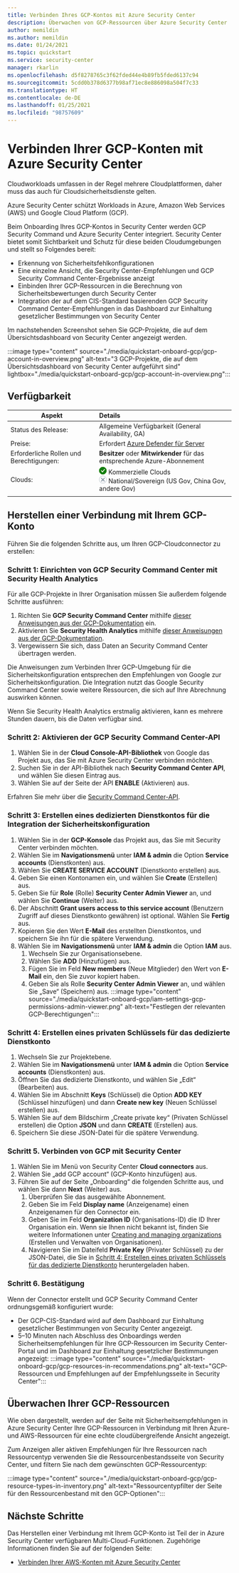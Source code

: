 ```yaml
---
title: Verbinden Ihres GCP-Kontos mit Azure Security Center
description: Überwachen von GCP-Ressourcen über Azure Security Center
author: memildin
ms.author: memildin
ms.date: 01/24/2021
ms.topic: quickstart
ms.service: security-center
manager: rkarlin
ms.openlocfilehash: d5f8278765c3f62fded44e4b89fb5fded6137c94
ms.sourcegitcommit: 5cdd0b378d6377b98af71ec8e886098a504f7c33
ms.translationtype: HT
ms.contentlocale: de-DE
ms.lasthandoff: 01/25/2021
ms.locfileid: "98757609"
---
```

#  <a name="connect-your-gcp-accounts-to-azure-security-center"></a>Verbinden Ihrer GCP-Konten mit Azure Security Center

Cloudworkloads umfassen in der Regel mehrere Cloudplattformen, daher muss das auch für Cloudsicherheitsdienste gelten.

Azure Security Center schützt Workloads in Azure, Amazon Web Services (AWS) und Google Cloud Platform (GCP).

Beim Onboarding Ihres GCP-Kontos in Security Center werden GCP Security Command und Azure Security Center integriert. Security Center bietet somit Sichtbarkeit und Schutz für diese beiden Cloudumgebungen und stellt so Folgendes bereit:

- Erkennung von Sicherheitsfehlkonfigurationen
- Eine einzelne Ansicht, die Security Center-Empfehlungen und GCP Security Command Center-Ergebnisse anzeigt
- Einbinden Ihrer GCP-Ressourcen in die Berechnung von Sicherheitsbewertungen durch Security Center
- Integration der auf dem CIS-Standard basierenden GCP Security Command Center-Empfehlungen in das Dashboard zur Einhaltung gesetzlicher Bestimmungen von Security Center

Im nachstehenden Screenshot sehen Sie GCP-Projekte, die auf dem Übersichtsdashboard von Security Center angezeigt werden.

:::image type="content" source="./media/quickstart-onboard-gcp/gcp-account-in-overview.png" alt-text="3 GCP-Projekte, die auf dem Übersichtsdashboard von Security Center aufgeführt sind" lightbox="./media/quickstart-onboard-gcp/gcp-account-in-overview.png":::


## <a name="availability"></a>Verfügbarkeit

|Aspekt|Details|
|----|:----|
|Status des Release:|Allgemeine Verfügbarkeit (General Availability, GA)|
|Preise:|Erfordert [Azure Defender für Server](defender-for-servers-introduction.md)|
|Erforderliche Rollen und Berechtigungen:|**Besitzer** oder **Mitwirkender** für das entsprechende Azure-Abonnement|
|Clouds:|![Ja](./media/icons/yes-icon.png) Kommerzielle Clouds<br>![Nein](./media/icons/no-icon.png) National/Sovereign (US Gov, China Gov, andere Gov)|
|||

## <a name="connect-your-gcp-account"></a>Herstellen einer Verbindung mit Ihrem GCP-Konto

Führen Sie die folgenden Schritte aus, um Ihren GCP-Cloudconnector zu erstellen: 

### <a name="step-1-set-up-gcp-security-command-center-with-security-health-analytics"></a>Schritt 1: Einrichten von GCP Security Command Center mit Security Health Analytics

Für alle GCP-Projekte in Ihrer Organisation müssen Sie außerdem folgende Schritte ausführen:

1. Richten Sie **GCP Security Command Center** mithilfe [dieser Anweisungen aus der GCP-Dokumentation](https://cloud.google.com/security-command-center/docs/quickstart-scc-setup) ein.
1. Aktivieren Sie **Security Health Analytics** mithilfe [dieser Anweisungen aus der GCP-Dokumentation](https://cloud.google.com/security-command-center/docs/how-to-use-security-health-analytics).
1. Vergewissern Sie sich, dass Daten an Security Command Center übertragen werden.

Die Anweisungen zum Verbinden Ihrer GCP-Umgebung für die Sicherheitskonfiguration entsprechen den Empfehlungen von Google zur Sicherheitskonfiguration. Die Integration nutzt das Google Security Command Center sowie weitere Ressourcen, die sich auf Ihre Abrechnung auswirken können.

Wenn Sie Security Health Analytics erstmalig aktivieren, kann es mehrere Stunden dauern, bis die Daten verfügbar sind.


### <a name="step-2-enable-gcp-security-command-center-api"></a>Schritt 2: Aktivieren der GCP Security Command Center-API

1. Wählen Sie in der **Cloud Console-API-Bibliothek** von Google das Projekt aus, das Sie mit Azure Security Center verbinden möchten.
1. Suchen Sie in der API-Bibliothek nach **Security Command Center API**, und wählen Sie diesen Eintrag aus.
1. Wählen Sie auf der Seite der API **ENABLE** (Aktivieren) aus.

Erfahren Sie mehr über die [Security Command Center-API](https://cloud.google.com/security-command-center/docs/reference/rest/).


### <a name="step-3-create-a-dedicated-service-account-for-the-security-configuration-integration"></a>Schritt 3: Erstellen eines dedizierten Dienstkontos für die Integration der Sicherheitskonfiguration

1. Wählen Sie in der **GCP-Konsole** das Projekt aus, das Sie mit Security Center verbinden möchten.
1. Wählen Sie im **Navigationsmenü** unter **IAM & admin** die Option **Service accounts** (Dienstkonten) aus.
1. Wählen Sie **CREATE SERVICE ACCOUNT** (Dienstkonto erstellen) aus.
1. Geben Sie einen Kontonamen ein, und wählen Sie **Create** (Erstellen) aus.
1. Geben Sie für **Role** (Rolle) **Security Center Admin Viewer** an, und wählen Sie **Continue** (Weiter) aus.
1. Der Abschnitt **Grant users access to this service account** (Benutzern Zugriff auf dieses Dienstkonto gewähren) ist optional. Wählen Sie **Fertig** aus.
1. Kopieren Sie den Wert **E-Mail** des erstellten Dienstkontos, und speichern Sie ihn für die spätere Verwendung.
1. Wählen Sie im **Navigationsmenü** unter **IAM & admin** die Option **IAM** aus.
    1. Wechseln Sie zur Organisationsebene.
    1. Wählen Sie **ADD** (Hinzufügen) aus.
    1. Fügen Sie im Feld **New members** (Neue Mitglieder) den Wert von **E-Mail** ein, den Sie zuvor kopiert haben.
    1. Geben Sie als Rolle **Security Center Admin Viewer** an, und wählen Sie „Save“ (Speichern) aus.
        :::image type="content" source="./media/quickstart-onboard-gcp/iam-settings-gcp-permissions-admin-viewer.png" alt-text="Festlegen der relevanten GCP-Berechtigungen":::


### <a name="step-4-create-a-private-key-for-the-dedicated-service-account"></a>Schritt 4: Erstellen eines privaten Schlüssels für das dedizierte Dienstkonto
1. Wechseln Sie zur Projektebene.
1. Wählen Sie im **Navigationsmenü** unter **IAM & admin** die Option **Service accounts** (Dienstkonten) aus.
1. Öffnen Sie das dedizierte Dienstkonto, und wählen Sie „Edit“ (Bearbeiten) aus.
1. Wählen Sie im Abschnitt **Keys** (Schlüssel) die Option **ADD KEY** (Schlüssel hinzufügen) und dann **Create new key** (Neuen Schlüssel erstellen) aus.
1. Wählen Sie auf dem Bildschirm „Create private key“ (Privaten Schlüssel erstellen) die Option **JSON** und dann **CREATE** (Erstellen) aus.
1. Speichern Sie diese JSON-Datei für die spätere Verwendung.


### <a name="step-5-connect-gcp-to-security-center"></a>Schritt 5. Verbinden von GCP mit Security Center 
1. Wählen Sie im Menü von Security Center **Cloud connectors** aus.
1. Wählen Sie „add GCP account“ (GCP-Konto hinzufügen) aus.
1. Führen Sie auf der Seite „Onboarding“ die folgenden Schritte aus, und wählen Sie dann **Next** (Weiter) aus.
    1. Überprüfen Sie das ausgewählte Abonnement.
    1. Geben Sie im Feld **Display name** (Anzeigename) einen Anzeigenamen für den Connector ein.
    1. Geben Sie im Feld **Organization ID** (Organisations-ID) die ID Ihrer Organisation ein. Wenn sie Ihnen nicht bekannt ist, finden Sie weitere Informationen unter [Creating and managing organizations](https://cloud.google.com/resource-manager/docs/creating-managing-organization) (Erstellen und Verwalten von Organisationen).
    1. Navigieren Sie im Dateifeld **Private Key** (Privater Schlüssel) zu der JSON-Datei, die Sie in [Schritt 4: Erstellen eines privaten Schlüssels für das dedizierte Dienstkonto](#step-4-create-a-private-key-for-the-dedicated-service-account) heruntergeladen haben.


### <a name="step-6-confirmation"></a>Schritt 6. Bestätigung

Wenn der Connector erstellt und GCP Security Command Center ordnungsgemäß konfiguriert wurde:

- Der GCP-CIS-Standard wird auf dem Dashboard zur Einhaltung gesetzlicher Bestimmungen von Security Center angezeigt.
- 5–10 Minuten nach Abschluss des Onboardings werden Sicherheitsempfehlungen für Ihre GCP-Ressourcen im Security Center-Portal und im Dashboard zur Einhaltung gesetzlicher Bestimmungen angezeigt:   :::image type="content" source="./media/quickstart-onboard-gcp/gcp-resources-in-recommendations.png" alt-text="GCP-Ressourcen und Empfehlungen auf der Empfehlungsseite in Security Center":::


## <a name="monitoring-your-gcp-resources"></a>Überwachen Ihrer GCP-Ressourcen

Wie oben dargestellt, werden auf der Seite mit Sicherheitsempfehlungen in Azure Security Center Ihre GCP-Ressourcen in Verbindung mit Ihren Azure- und AWS-Ressourcen für eine echte cloudübergreifende Ansicht angezeigt.

Zum Anzeigen aller aktiven Empfehlungen für Ihre Ressourcen nach Ressourcentyp verwenden Sie die Ressourcenbestandsseite von Security Center, und filtern Sie nach dem gewünschten GCP-Ressourcentyp:

:::image type="content" source="./media/quickstart-onboard-gcp/gcp-resource-types-in-inventory.png" alt-text="Ressourcentypfilter der Seite für den Ressourcenbestand mit den GCP-Optionen"::: 


## <a name="next-steps"></a>Nächste Schritte

Das Herstellen einer Verbindung mit Ihrem GCP-Konto ist Teil der in Azure Security Center verfügbaren Multi-Cloud-Funktionen. Zugehörige Informationen finden Sie auf der folgenden Seite:

- [Verbinden Ihrer AWS-Konten mit Azure Security Center](quickstart-onboard-aws.md)
